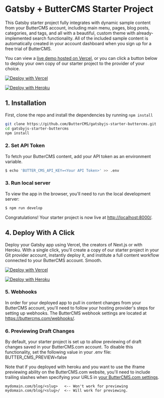 # Gatsby + ButterCMS Starter Project

This Gatsby starter project fully integrates with dynamic sample content from your ButterCMS account, including main menu, pages, blog posts, categories, and tags, and all with a beautiful, custom theme with already-implemented search functionality. All of the included sample content is automatically created in your account dashboard when you sign up for a free trial of ButterCMS.

You can view a [live demo hosted on Vercel](https://gatsbyjs-starter-buttercms-vercel.vercel.app/), or you can click a button below to deploy your own copy of our starter
project to the provider of your choice.

[![Deploy with Vercel](https://vercel.com/button)](https://vercel.com/new/clone?repository-url=https%3A%2F%2Fgithub.com%2FButterCMS%2Fgatsbyjs-starter-buttercms&env=BUTTER_CMS_API_KEY&envDescription=Your%20ButterCMS%20API%20Token&envLink=https%3A%2F%2Fbuttercms.com%2Fsettings%2F&project-name=gatsbyjs-starter-buttercms&repo-name=gatsbyjs-starter-buttercms&redirect-url=https%3A%2F%2Fbuttercms.com%2Fonboarding%2Fvercel-starter-deploy-callback%2F&production-deploy-hook=Deploy%20Triggered%20from%20ButterCMS&demo-title=ButterCMS%20Gatsby%20Starter&demo-description=Fully%20integrated%20with%20your%20ButterCMS%20account&demo-url=https%3A%2F%2Fgatsbyjs-starter-buttercms.vercel.app%2F&demo-image=https://cdn.buttercms.com/r0tGK8xFRti2iRKBJ0eY&repository-name=gatsbyjs-starter-buttercms)

[![Deploy with Heroku](https://www.herokucdn.com/deploy/button.svg)](https://heroku.com/deploy?template=https://github.com/ButterCMS/gatsbyjs-starter-buttercms&env%5BBUTTER_CMS_API_KEY%5D=check%20https://buttercms.com/settings)

## 1. Installation

First, clone the repo and install the dependencies by running `npm install`

```bash
git clone https://github.com/ButterCMS/gatsbyjs-starter-buttercms.git
cd gatsbyjs-starter-buttercms
npm install
```

### 2. Set API Token

To fetch your ButterCMS content, add your API token as an environment variable.

```bash
$ echo 'BUTTER_CMS_API_KEY=<Your API Token>' >> .env
```

### 3. Run local server

To view the app in the browser, you'll need to run the local development server:

```bash
$ npm run develop
```

Congratulations! Your starter project is now live at [http://localhost:8000/](http://localhost:8000/).

## 4. Deploy With A Click

Deploy your Gatsby app using Vercel, the creators of Next.js or with Heroku. With a single click, you'll create a copy of our starter project in your Git provider account, instantly deploy it, and institute a full content workflow connected to your ButterCMS account. Smooth.

[![Deploy with Vercel](https://vercel.com/button)](https://vercel.com/new/clone?repository-url=https%3A%2F%2Fgithub.com%2FButterCMS%2Fgatsbyjs-starter-buttercms&env=BUTTER_CMS_API_KEY&envDescription=Your%20ButterCMS%20API%20Token&envLink=https%3A%2F%2Fbuttercms.com%2Fsettings%2F&project-name=gatsbyjs-starter-buttercms&repo-name=gatsbyjs-starter-buttercms&redirect-url=https%3A%2F%2Fbuttercms.com%2Fonboarding%2Fvercel-starter-deploy-callback%2F&production-deploy-hook=Deploy%20Triggered%20from%20ButterCMS&demo-title=ButterCMS%20Gatsby%20Starter&demo-description=Fully%20integrated%20with%20your%20ButterCMS%20account&demo-url=https%3A%2F%2Fgatsbyjs-starter-buttercms.vercel.app%2F&demo-image=https://cdn.buttercms.com/r0tGK8xFRti2iRKBJ0eY&repository-name=gatsbyjs-starter-buttercms)

[![Deploy with Heroku](https://www.herokucdn.com/deploy/button.svg)](https://heroku.com/deploy?template=https://github.com/ButterCMS/gatsbyjs-starter-buttercms&env%5BBUTTER_CMS_API_KEY%5D=check%20https://buttercms.com/settings)

### 5. Webhooks

In order for your deployed app to pull in content changes from your ButterCMS account, you'll need to follow your hosting provider's steps for setting up webhooks. The ButterCMS webhook settings are located at https://buttercms.com/webhooks/. 

### 6. Previewing Draft Changes

By default, your starter project is set up to allow previewing of draft changes saved in your ButterCMS.com account. To disable this functionality, set the following value in your .env file: BUTTER_CMS_PREVIEW=false

Note that if you deployed with heroku and you want to use the iframe previewing ability on the ButterCMS.com website, you'll need to include trailing slashes when specifying your URLS in
[your ButterCMS.com settings](https://buttercms.com/settings/previews).

```
mydomain.com/blog/<slug>   <-- Won't work for previewing
mydomain.com/blog/<slug>/  <-- Will work for previewing.
```

